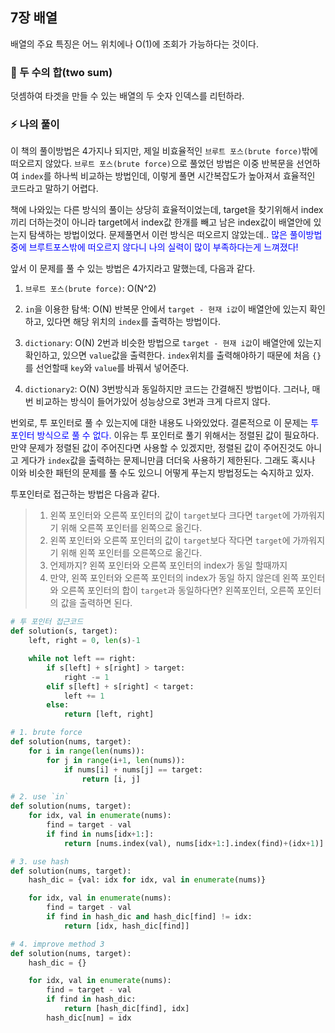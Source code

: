 ## 7장 배열
배열의 주요 특징은 어느 위치에나 O(1)에 조회가 가능하다는 것이다.

### 📍 두 수의 합(two sum)
덧셈하여 타겟을 만들 수 있는 배열의 두 숫자 인덱스를 리턴하라.

### ⚡️ 나의 풀이
이 책의 풀이방법은 4가지나 되지만, 제일 비효율적인 `브루트 포스(brute force)`밖에 떠오르지 않았다.
`브루트 포스(brute force)`으로 풀었던 방법은 이중 반복문을 선언하여 `index`를 하나씩 비교하는 방법인데, 이렇게 풀면 시간복잡도가 높아져서 효율적인 코드라고 말하기 어렵다.

책에 나와있는 다른 방식의 풀이는 상당히 효율적이었는데, target을 찾기위해서 index끼리 더하는것이 아니라 target에서 index값 한개를 빼고 남은 index값이 배열안에 있는지 탐색하는 방법이었다. 문제풀면서 이런 방식은 떠오르지 않았는데.. <span style ='color:blue'>많은 풀이방법 중에 브루트포스밖에 떠오르지 않다니 나의 실력이 많이 부족하다는게 느껴졌다!</span>

앞서 이 문제를 풀 수 있는 방법은 4가지라고 말했는데, 다음과 같다.
1. `브루트 포스(brute force)`: O(N^2)
   
2. `in`을 이용한 탐색: O(N)
반복문 안에서 `target - 현재 i값`이 배열안에 있는지 확인하고, 있다면 해당 위치의 `index`를 출력하는 방법이다.

3. `dictionary`: O(N)
2번과 비슷한 방법으로 `target - 현재 i값`이 배열안에 있는지 확인하고, 있으면 `value`값을 출력한다. `index`위치를 출력해야하기 때문에 처음 `{}`를 선언할때 `key`와 `value`를 바꿔서 넣어준다. 

4. `dictionary2`: O(N)
3번방식과 동일하지만 코드는 간결해진 방법이다. 그러나, 매번 비교하는 방식이 들어가있어 성능상으로 3번과 크게 다르지 않다.

번외로, 투 포인터로 풀 수 있는지에 대한 내용도 나와있었다.
결론적으로 이 문제는 <span style = 'color:blue'> 투 포인터 방식으로 풀 수 없다.</span> 이유는 투 포인터로 풀기 위해서는 정렬된 값이 필요하다. 만약 문제가 정렬된 값이 주어진다면 사용할 수 있겠지만, 정렬된 값이 주어진것도 아니고 게다가 `index`값을 출력하는 문제니만큼 더더욱 사용하기 제한된다. 그래도 혹시나 이와 비슷한 패턴의 문제를 풀 수도 있으니 어떻게 푸는지 방법정도는 숙지하고 있자.

투포인터로 접근하는 방법은 다음과 같다.
>1. 왼쪽 포인터와 오른쪽 포인터의 값이 `target`보다 크다면 `target`에 가까워지기 위해 오른쪽 포인터를 왼쪽으로 옮긴다.
>2. 왼쪽 포인터와 오른쪽 포인터의 값이 `target`보다 작다면 `target`에 가까워지기 위해 왼쪽 포인터를 오른쪽으로 옮긴다.
>3. 언제까지? 왼쪽 포인터와 오른쪽 포인터의 index가 동일 할때까지
>4. 만약, 왼쪽 포인터와 오른쪽 포인터의 index가 동일 하지 않은데 왼쪽 포인터와 오른쪽 포인터의 합이 `target`과 동일하다면? 왼쪽포인터, 오른쪽 포인터의 값을 출력하면 된다.

```python
# 투 포인터 접근코드
def solution(s, target):
    left, right = 0, len(s)-1

    while not left == right:
        if s[left] + s[right] > target:
            right -= 1
        elif s[left] + s[right] < target:
            left += 1
        else:
            return [left, right]
```


```python
# 1. brute force
def solution(nums, target):
    for i in range(len(nums)):
        for j in range(i+1, len(nums)):
            if nums[i] + nums[j] == target:
                return [i, j]

# 2. use `in`
def solution(nums, target):
    for idx, val in enumerate(nums):
        find = target - val
        if find in nums[idx+1:]:
            return [nums.index(val), nums[idx+1:].index(find)+(idx+1)]

# 3. use hash
def solution(nums, target):
    hash_dic = {val: idx for idx, val in enumerate(nums)}

    for idx, val in enumerate(nums):
        find = target - val
        if find in hash_dic and hash_dic[find] != idx:
            return [idx, hash_dic[find]]

# 4. improve method 3
def solution(nums, target):
    hash_dic = {}

    for idx, val in enumerate(nums):
        find = target - val
        if find in hash_dic:
            return [hash_dic[find], idx]
        hash_dic[num] = idx
```





